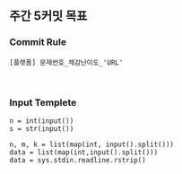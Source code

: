 ## 주간 5커밋 목표

### Commit Rule
```
[플랫폼] 문제번호_체감난이도_'URL'
```
<br/>

### Input Templete
```
n = int(input())
s = str(input())  

n, m, k = list(map(int, input().split()))
data = list(map(int,input().split()))
data = sys.stdin.readline.rstrip()
```
